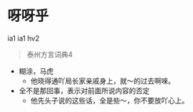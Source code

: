 # 呀呀乎
ia1 ia1 hv2
> 泰州方言词典4
- 糊涂，马虎
  - 他晓得通吖局长家亲戚身上，就～的过去啊唻。
- 全不是那回事，表示对前面所说内容的否定
  - 他先头子说的这些话，全是些～，你不要放吖心上。
